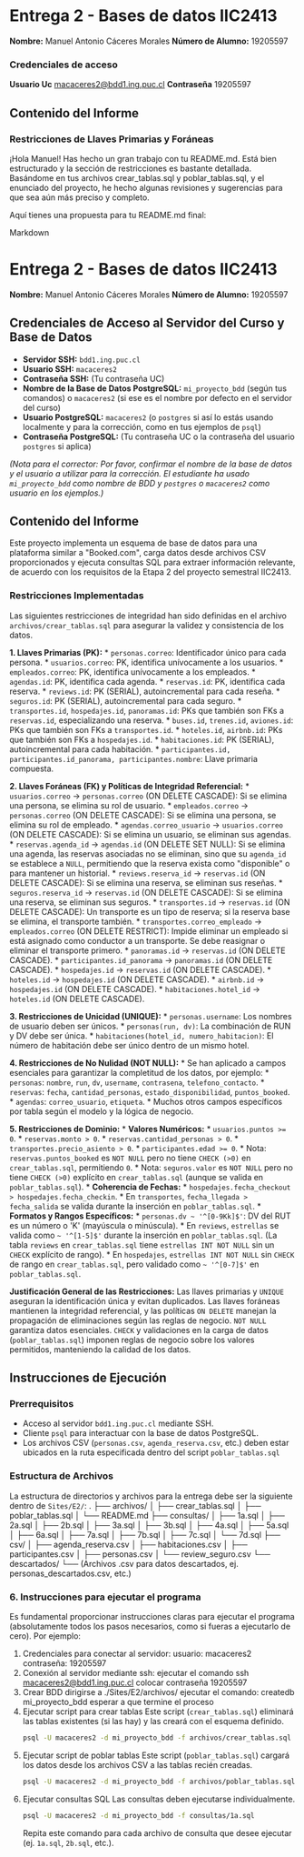 # Entrega 2 - Bases de datos IIC2413

**Nombre:** Manuel Antonio Cáceres Morales
**Número de Alumno:** 19205597
### Credenciales de acceso
**Usuario Uc** macaceres2@bdd1.ing.puc.cl
**Contraseña** 19205597


## Contenido del Informe
### Restricciones de Llaves Primarias y Foráneas
¡Hola Manuel! Has hecho un gran trabajo con tu README.md. Está bien estructurado y la sección de restricciones es bastante detallada. Basándome en tus archivos crear_tablas.sql y poblar_tablas.sql, y el enunciado del proyecto, he hecho algunas revisiones y sugerencias para que sea aún más preciso y completo.

Aquí tienes una propuesta para tu README.md final:

Markdown

# Entrega 2 - Bases de datos IIC2413

**Nombre:** Manuel Antonio Cáceres Morales
**Número de Alumno:** 19205597

## Credenciales de Acceso al Servidor del Curso y Base de Datos

* **Servidor SSH:** `bdd1.ing.puc.cl`
* **Usuario SSH:** `macaceres2`
* **Contraseña SSH:** (Tu contraseña UC)
* **Nombre de la Base de Datos PostgreSQL:** `mi_proyecto_bdd` (según tus comandos) o `macaceres2` (si ese es el nombre por defecto en el servidor del curso)
* **Usuario PostgreSQL:** `macaceres2` (o `postgres` si así lo estás usando localmente y para la corrección, como en tus ejemplos de `psql`)
* **Contraseña PostgreSQL:** (Tu contraseña UC o la contraseña del usuario `postgres` si aplica)

*(Nota para el corrector: Por favor, confirmar el nombre de la base de datos y el usuario a utilizar para la corrección. El estudiante ha usado `mi_proyecto_bdd` como nombre de BDD y `postgres` o `macaceres2` como usuario en los ejemplos.)*

## Contenido del Informe

Este proyecto implementa un esquema de base de datos para una plataforma similar a "Booked.com", carga datos desde archivos CSV proporcionados y ejecuta consultas SQL para extraer información relevante, de acuerdo con los requisitos de la Etapa 2 del proyecto semestral IIC2413.

### Restricciones Implementadas

Las siguientes restricciones de integridad han sido definidas en el archivo `archivos/crear_tablas.sql` para asegurar la validez y consistencia de los datos.

**1. Llaves Primarias (PK):**
    * `personas.correo`: Identificador único para cada persona.
    * `usuarios.correo`: PK, identifica unívocamente a los usuarios.
    * `empleados.correo`: PK, identifica unívocamente a los empleados.
    * `agendas.id`: PK, identifica cada agenda.
    * `reservas.id`: PK, identifica cada reserva.
    * `reviews.id`: PK (SERIAL), autoincremental para cada reseña.
    * `seguros.id`: PK (SERIAL), autoincremental para cada seguro.
    * `transportes.id`, `hospedajes.id`, `panoramas.id`: PKs que también son FKs a `reservas.id`, especializando una reserva.
    * `buses.id`, `trenes.id`, `aviones.id`: PKs que también son FKs a `transportes.id`.
    * `hoteles.id`, `airbnb.id`: PKs que también son FKs a `hospedajes.id`.
    * `habitaciones.id`: PK (SERIAL), autoincremental para cada habitación.
    * `participantes.id, participantes.id_panorama, participantes.nombre`: Llave primaria compuesta.

**2. Llaves Foráneas (FK) y Políticas de Integridad Referencial:**
    * `usuarios.correo` -> `personas.correo` (ON DELETE CASCADE): Si se elimina una persona, se elimina su rol de usuario.
    * `empleados.correo` -> `personas.correo` (ON DELETE CASCADE): Si se elimina una persona, se elimina su rol de empleado.
    * `agendas.correo_usuario` -> `usuarios.correo` (ON DELETE CASCADE): Si se elimina un usuario, se eliminan sus agendas.
    * `reservas.agenda_id` -> `agendas.id` (ON DELETE SET NULL): Si se elimina una agenda, las reservas asociadas no se eliminan, sino que su `agenda_id` se establece a `NULL`, permitiendo que la reserva exista como "disponible" o para mantener un historial.
    * `reviews.reserva_id` -> `reservas.id` (ON DELETE CASCADE): Si se elimina una reserva, se eliminan sus reseñas.
    * `seguros.reserva_id` -> `reservas.id` (ON DELETE CASCADE): Si se elimina una reserva, se eliminan sus seguros.
    * `transportes.id` -> `reservas.id` (ON DELETE CASCADE): Un transporte es un tipo de reserva; si la reserva base se elimina, el transporte también.
    * `transportes.correo_empleado` -> `empleados.correo` (ON DELETE RESTRICT): Impide eliminar un empleado si está asignado como conductor a un transporte. Se debe reasignar o eliminar el transporte primero.
    * `panoramas.id` -> `reservas.id` (ON DELETE CASCADE).
    * `participantes.id_panorama` -> `panoramas.id` (ON DELETE CASCADE).
    * `hospedajes.id` -> `reservas.id` (ON DELETE CASCADE).
    * `hoteles.id` -> `hospedajes.id` (ON DELETE CASCADE).
    * `airbnb.id` -> `hospedajes.id` (ON DELETE CASCADE).
    * `habitaciones.hotel_id` -> `hoteles.id` (ON DELETE CASCADE).

**3. Restricciones de Unicidad (UNIQUE):**
    * `personas.username`: Los nombres de usuario deben ser únicos.
    * `personas(run, dv)`: La combinación de RUN y DV debe ser única.
    * `habitaciones(hotel_id, numero_habitacion)`: El número de habitación debe ser único dentro de un mismo hotel.

**4. Restricciones de No Nulidad (NOT NULL):**
    * Se han aplicado a campos esenciales para garantizar la completitud de los datos, por ejemplo:
        * `personas`: `nombre`, `run`, `dv`, `username`, `contrasena`, `telefono_contacto`.
        * `reservas`: `fecha`, `cantidad_personas`, `estado_disponibilidad`, `puntos_booked`.
        * `agendas`: `correo_usuario`, `etiqueta`.
        * Muchos otros campos específicos por tabla según el modelo y la lógica de negocio.

**5. Restricciones de Dominio:**
    * **Valores Numéricos:**
        * `usuarios.puntos >= 0`.
        * `reservas.monto > 0`.
        * `reservas.cantidad_personas > 0`.
        * `transportes.precio_asiento > 0`.
        * `participantes.edad >= 0`.
        * Nota: `reservas.puntos_booked` es `NOT NULL` pero no tiene `CHECK (>0)` en `crear_tablas.sql`, permitiendo `0`.
        * Nota: `seguros.valor` es `NOT NULL` pero no tiene `CHECK (>0)` explícito en `crear_tablas.sql` (aunque se valida en `poblar_tablas.sql`).
    * **Coherencia de Fechas:**
        * `hospedajes.fecha_checkout > hospedajes.fecha_checkin`.
        * En `transportes`, `fecha_llegada > fecha_salida` se valida durante la inserción en `poblar_tablas.sql`.
    * **Formatos y Rangos Específicos:**
        * `personas.dv ~ '^[0-9Kk]$'`: DV del RUT es un número o 'K' (mayúscula o minúscula).
        * En `reviews`, `estrellas` se valida como `~ '^[1-5]$'` durante la inserción en `poblar_tablas.sql`. (La tabla `reviews` en `crear_tablas.sql` tiene `estrellas INT NOT NULL` sin un `CHECK` explícito de rango).
        * En `hospedajes`, `estrellas INT NOT NULL` sin `CHECK` de rango en `crear_tablas.sql`, pero validado como `~ '^[0-7]$'` en `poblar_tablas.sql`.

**Justificación General de las Restricciones:**
Las llaves primarias y `UNIQUE` aseguran la identificación única y evitan duplicados. Las llaves foráneas mantienen la integridad referencial, y las políticas `ON DELETE` manejan la propagación de eliminaciones según las reglas de negocio. `NOT NULL` garantiza datos esenciales. `CHECK` y validaciones en la carga de datos (`poblar_tablas.sql`) imponen reglas de negocio sobre los valores permitidos, manteniendo la calidad de los datos.

## Instrucciones de Ejecución

### Prerrequisitos
* Acceso al servidor `bdd1.ing.puc.cl` mediante SSH.
* Cliente `psql` para interactuar con la base de datos PostgreSQL.
* Los archivos CSV (`personas.csv`, `agenda_reserva.csv`, etc.) deben estar ubicados en la ruta especificada dentro del script `poblar_tablas.sql`



### Estructura de Archivos

La estructura de directorios y archivos para la entrega debe ser la siguiente dentro de `Sites/E2/`:
.
├── archivos/
│   ├── crear_tablas.sql
│   ├── poblar_tablas.sql
│   └── README.md
├── consultas/
│   ├── 1a.sql
│   ├── 2a.sql
│   ├── 2b.sql
│   ├── 3a.sql
│   ├── 3b.sql
│   ├── 4a.sql
│   ├── 5a.sql
│   ├── 6a.sql
│   ├── 7a.sql
│   ├── 7b.sql
│   ├── 7c.sql
│   └── 7d.sql
├── csv/
│   ├── agenda_reserva.csv
│   ├── habitaciones.csv
│   ├── participantes.csv
│   ├── personas.csv
│   └── review_seguro.csv
└── descartados/
    └── (Archivos .csv para datos descartados, ej. personas_descartados.csv, etc.)




### 6. Instrucciones para ejecutar el programa
Es fundamental proporcionar instrucciones claras para ejecutar el programa (absolutamente todos los pasos necesarios, como si fueras a ejecutarlo de cero). Por ejemplo:

1. Credenciales para conectar al servidor:
    usuario: macaceres2
    contraseña: 19205597
2. Conexión al servidor mediante ssh:
    ejecutar el comando ssh macaceres2@bdd1.ing.puc.cl
    colocar contraseña 19205597
3.  Crear BDD
    dirigirse a ./Sites/E2/archivos/
    ejecutar el comando: createdb mi_proyecto_bdd
    esperar a que termine el proceso
4. Ejecutar script para crear tablas
    Este script (`crear_tablas.sql`) eliminará las tablas existentes (si las hay) y las creará con el esquema definido.
    ```bash
    psql -U macaceres2 -d mi_proyecto_bdd -f archivos/crear_tablas.sql
    ```
5. Ejecutar script de poblar tablas
    Este script (`poblar_tablas.sql`) cargará los datos desde los archivos CSV a las tablas recién creadas.
    ```bash
    psql -U macaceres2 -d mi_proyecto_bdd -f archivos/poblar_tablas.sql
    ```
6.  Ejecutar consultas SQL
    Las consultas deben ejecutarse individualmente.
    ```bash
    psql -U macaceres2 -d mi_proyecto_bdd -f consultas/1a.sql
    ```
    Repita este comando para cada archivo de consulta que desee ejecutar (ej. `1a.sql`, `2b.sql`, etc.).
